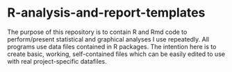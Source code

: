 # R-analysis-and-report-templates

The purpose of this repository is to contain R and Rmd code to perform/present statistical and graphical analyses I use repeatedly.  All programs use data files contained in R packages.  The intention here is to create basic, working, self-contained files which can be easily edited to use with real project-specific datafiles.    
